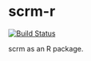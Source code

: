 scrm-r
=======================

[![Build Status](https://travis-ci.org/scrm/scrmr.png?branch=master)](https://travis-ci.org/scrm/scrm)

scrm as an R package.


